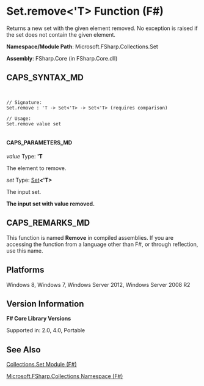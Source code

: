 # Set.remove<'T> Function (F#)

Returns a new set with the given element removed. No exception is raised if the set does not contain the given element.

**Namespace/Module Path**: Microsoft.FSharp.Collections.Set

**Assembly**: FSharp.Core (in FSharp.Core.dll)


## CAPS_SYNTAX_MD



```


// Signature:
Set.remove : 'T -> Set<'T> -> Set<'T> (requires comparison)

// Usage:
Set.remove value set


```



#### CAPS_PARAMETERS_MD
*value*
Type: **'T**


The element to remove.


*set*
Type: [Set](http://msdn.microsoft.com/en-us/library/50cebdce-0cd7-4c5c-8ebc-f3a9e90b38d8)**&lt;'T&gt;**


The input set.



**The input set with value removed.**
## CAPS_REMARKS_MD
This function is named **Remove** in compiled assemblies. If you are accessing the function from a language other than F#, or through reflection, use this name.


## Platforms
Windows 8, Windows 7, Windows Server 2012, Windows Server 2008 R2


## Version Information
**F# Core Library Versions**

Supported in: 2.0, 4.0, Portable




## See Also
[Collections.Set Module &#40;F&#35;&#41;](Collections.Set+Module+%28F%23%29.md)

[Microsoft.FSharp.Collections Namespace &#40;F&#35;&#41;](Microsoft.FSharp.Collections+Namespace+%28F%23%29.md)

